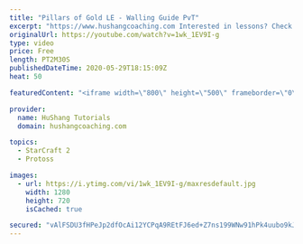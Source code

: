 ```yaml
---
title: "Pillars of Gold LE - Walling Guide PvT"
excerpt: "https://www.hushangcoaching.com Interested in lessons? Check out the website for more information ------------------------------------------------------------------------------------------------------- Want to support HuShang Tutorials directly? Patreon is a website where you can contribute a monthly"
originalUrl: https://youtube.com/watch?v=1wk_1EV9I-g
type: video
price: Free
length: PT2M30S
publishedDateTime: 2020-05-29T18:15:09Z
heat: 50

featuredContent: "<iframe width=\"800\" height=\"500\" frameborder=\"0\" src=\"https://www.youtube.com/embed/1wk_1EV9I-g\" allow=\"accelerometer; autoplay; encrypted-media; gyroscope; picture-in-picture\" allowfullscreen></iframe>"

provider:
  name: HuShang Tutorials
  domain: hushangcoaching.com

topics:
  - StarCraft 2
  - Protoss

images:
  - url: https://i.ytimg.com/vi/1wk_1EV9I-g/maxresdefault.jpg
    width: 1280
    height: 720
    isCached: true

secured: "vAlFSDU3fHPeJp2dfOcAi12YCPqA9REtFJ6ed+Z7ns199WNw91hPk4uubo9kJtJkYtZqToferpRgMAgODowc7iRODf6BERQrOMdjhVbOve67frtK7y/BjeUqsiO+4RMRCw236MWrk7mX0Oc1G6hHD/xboX0PWSxC5yllsllBe7fIp4rpyOy1dwy7EL09JYjFyfWcAlDebMwgUBh9i3ttZffDCYlSa4YVWs0NAp9MQyuUAmzZ+gikhuNe909kX4WZWe6QeeNEUzkEdhSieYs3P2DM8mEw4GoHFBubRFdORk6FalQo/kyrUAbg9P/9kXZbp0m5ZPCAi/8jRFdpQpzwD6u+LpXzkpTy8Fqh4l+IOL3e3i34OClDPqVXho8BsPhHs+aN3Th6Grh1CKz5PFjVzmunWfWh4+6egZ9CsUVmtoA=;n0BSkISNecK/m1A6CzpkTw=="
---
```


